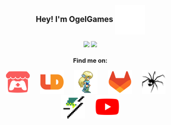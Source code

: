<div align="center">
  <h2 align="center">Hey! I'm OgelGames <img align="center" src="images/wave.svg" /></h2>
</div>
<div align="center">
  <picture>
    <source
      srcset="https://github-readme-stats.vercel.app/api?username=OgelGames&include_all_commits=true&hide=stars&bg_color=00000000&hide_border=true&theme=github_dark_dimmed"
      media="(prefers-color-scheme: dark)"
    />
    <source
      srcset="https://github-readme-stats.vercel.app/api?username=OgelGames&include_all_commits=true&hide=stars&bg_color=00000000&hide_border=true"
      media="(prefers-color-scheme: light), (prefers-color-scheme: no-preference)"
    />
    <img src="https://github-readme-stats.vercel.app/api?username=OgelGames&include_all_commits=true&hide=stars&bg_color=00000000&hide_border=true" />
  </picture>
  <picture>
    <source
      srcset="https://github-readme-stats.vercel.app/api/top-langs?username=OgelGames&layout=compact&size_weight=0.5&count_weight=0.5&bg_color=00000000&hide_border=true&theme=github_dark_dimmed"
      media="(prefers-color-scheme: dark)"
    />
    <source
      srcset="https://github-readme-stats.vercel.app/api/top-langs?username=OgelGames&layout=compact&size_weight=0.5&count_weight=0.5&bg_color=00000000&hide_border=true"
      media="(prefers-color-scheme: light), (prefers-color-scheme: no-preference)"
    />
    <img src="https://github-readme-stats.vercel.app/api/top-langs?username=OgelGames&layout=compact&size_weight=0.5&count_weight=0.5&bg_color=00000000&hide_border=true" />
  </picture>
</div>
<div align="center">
  <h3>Find me on:</h3>
  <a href="https://ogelgames.itch.io/"><img width=64 src="icons/itchio.png" alt="Itch.io"/></a>
  &#8287;&#8287;&#8287;&#8287;&#8287;
  <a href="https://ldjam.com/users/ogelgames/"><img width=64 src="icons/ludumdare.png" alt="Ludum Dare"/></a>
  &#8287;&#8287;&#8287;&#8287;&#8287;
  <a href="https://opengameart.org/users/ogelgames"><img width=64 src="icons/opengameart.png" alt="Open Game Art"/></a>
  &#8287;&#8287;&#8287;&#8287;&#8287;
  <a href="https://gitlab.com/OgelGames"><img width=64 src="icons/gitlab.png" alt="GitLab"/></a>
  &#8287;&#8287;&#8287;&#8287;&#8287;
  <a href="https://notabug.org/OgelGames"><img width=64 src="icons/notabug.png" alt="Not A Bug"/></a>
  &#8287;&#8287;&#8287;&#8287;&#8287;
  <a href="https://gamejolt.com/@OgelGames"><img width=64 src="icons/gamejolt.png" alt="Game Jolt"/></a>
  &#8287;&#8287;&#8287;&#8287;&#8287;
  <a href="https://www.youtube.com/channel/UC3A1eE6Kkg_NejplTSYv1Vw"><img width=64 src="icons/youtube.png" alt="YouTube"/></a>
</div>


